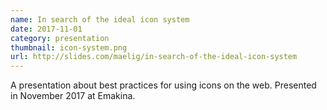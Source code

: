 ```yaml
---
name: In search of the ideal icon system
date: 2017-11-01
category: presentation
thumbnail: icon-system.png
url: http://slides.com/maelig/in-search-of-the-ideal-icon-system
---
```


A presentation about best practices for using icons on the web. Presented in November 2017 at Emakina.